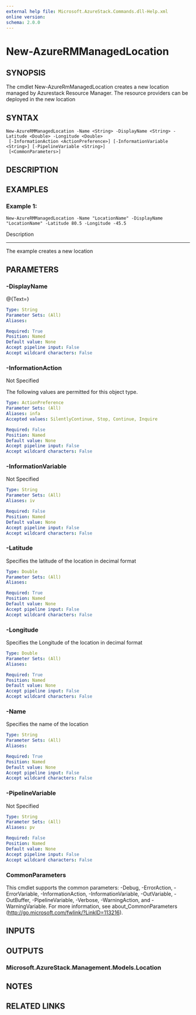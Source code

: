 ```yaml
---
external help file: Microsoft.AzureStack.Commands.dll-Help.xml
online version: 
schema: 2.0.0
---
```


# New-AzureRMManagedLocation

## SYNOPSIS
The cmdlet New-AzureRmManagedLocation creates a new location managed by Azurestack Resource Manager.
The resource providers can be deployed in the new location

## SYNTAX

```
New-AzureRMManagedLocation -Name <String> -DisplayName <String> -Latitude <Double> -Longitude <Double>
 [-InformationAction <ActionPreference>] [-InformationVariable <String>] [-PipelineVariable <String>]
 [<CommonParameters>]
```

## DESCRIPTION

## EXAMPLES

### Example 1:
```
New-AzureRMManagedLocation -Name "LocationName" -DisplayName "LocationName" -Latitude 80.5 -Longitude -45.5
```

Description

-----------

The example creates a new location

## PARAMETERS

### -DisplayName
@{Text=}

```yaml
Type: String
Parameter Sets: (All)
Aliases: 

Required: True
Position: Named
Default value: None
Accept pipeline input: False
Accept wildcard characters: False
```

### -InformationAction
Not Specified

The following values are permitted for this object type.

```yaml
Type: ActionPreference
Parameter Sets: (All)
Aliases: infa
Accepted values: SilentlyContinue, Stop, Continue, Inquire

Required: False
Position: Named
Default value: None
Accept pipeline input: False
Accept wildcard characters: False
```

### -InformationVariable
Not Specified

```yaml
Type: String
Parameter Sets: (All)
Aliases: iv

Required: False
Position: Named
Default value: None
Accept pipeline input: False
Accept wildcard characters: False
```

### -Latitude
Specifies the latitude of the location in decimal format

```yaml
Type: Double
Parameter Sets: (All)
Aliases: 

Required: True
Position: Named
Default value: None
Accept pipeline input: False
Accept wildcard characters: False
```

### -Longitude
Specifies the Longitude of the location in decimal format

```yaml
Type: Double
Parameter Sets: (All)
Aliases: 

Required: True
Position: Named
Default value: None
Accept pipeline input: False
Accept wildcard characters: False
```

### -Name
Specifies the name of the location

```yaml
Type: String
Parameter Sets: (All)
Aliases: 

Required: True
Position: Named
Default value: None
Accept pipeline input: False
Accept wildcard characters: False
```

### -PipelineVariable
Not Specified

```yaml
Type: String
Parameter Sets: (All)
Aliases: pv

Required: False
Position: Named
Default value: None
Accept pipeline input: False
Accept wildcard characters: False
```

### CommonParameters
This cmdlet supports the common parameters: -Debug, -ErrorAction, -ErrorVariable, -InformationAction, -InformationVariable, -OutVariable, -OutBuffer, -PipelineVariable, -Verbose, -WarningAction, and -WarningVariable. For more information, see about_CommonParameters (http://go.microsoft.com/fwlink/?LinkID=113216).

## INPUTS

## OUTPUTS

### Microsoft.AzureStack.Management.Models.Location

## NOTES

## RELATED LINKS

